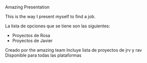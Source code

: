 Amazing Presentation

This is the way I present myself to find a job.

La lista de opciones que se tiene son las siguientes:

- Proyectos de Rosa
- Proyectos de Javier


Creado por the amazing team
Incluye lista de proyectos de jrv y rav
Disponible para todas las plataformas
